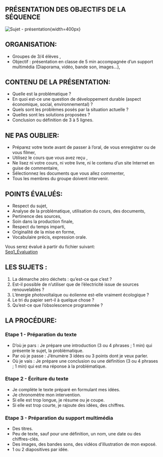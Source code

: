 ## PRÉSENTATION DES OBJECTIFS DE LA SÉQUENCE

![Sujet - présentation](./images/Sujet_presentation.png){width=400px} 

## ORGANISATION:

* Groupes de 3/4 élèves ,
* Objectif : présentation en classe de 5 min accompagnée d’un support multimédia (Diaporama, vidéo, bande son, images…),

## CONTENU DE LA PRÉSENTATION:

* Quelle est la problématique ?
* En quoi est-ce une question de développement durable (aspect économique, social, environnemental) ?
* Quels sont les problèmes posés par la situation actuelle ?
* Quelles sont les solutions proposées ?
* Conclusion ou définition de 3 à 5 lignes.

## NE PAS OUBLIER:

* Préparez votre texte avant de passer à l’oral, de vous enregistrer ou de vous filmer,
* Utilisez le cours que vous avez reçu ,
* Ne lisez ni votre cours, ni votre livre, ni le contenu d’un site Internet en guise de commentaire,
* Sélectionnez les documents que vous allez commenter,
* Tous les membres du groupe doivent intervenir.

## POINTS ÉVALUÉS:

* Respect du sujet,
* Analyse de la problématique, utilisation du cours, des documents,
* Pertinence des sources,
* Soin dans la production finale,
* Respect du temps imparti,
* Originalité de la mise en forme,
* Vocabulaire précis, expression orale.

Vous serez évalué à partir du fichier suivant:  
[Seq1_Évaluation](./Evaluation/Seq00_Evaluation_Oral.xlsx)

## LES SUJETS :

1. La démarche zéro déchets : qu’est-ce que c’est ?
2. Est-il possible de n’utiliser que de l’électricité issue de sources renouvelables ?
3. L’énergie photovoltaïque ou éolienne est-elle vraiment écologique ?
4. Le tri du papier sert-il à quelque chose ?
5. Qu’est-ce que l’obsolescence programmée ?

## LA PROCÉDURE:

### Etape 1 - Préparation du texte

* D’où je pars : Je prépare une introduction (3 ou 4 phrases ; 1 min) qui présente le sujet, la problématique.
* Par où je passe : J’énumère 3 idées ou 3 points dont je veux parler.
* Où je vais : Je prépare une conclusion ou une définition (3 ou 4 phrases ; 1 min) qui est ma réponse à la problématique.

### Etape 2 - Écriture du texte

* Je complète le texte préparé en formulant mes idées.
* Je chronomètre mon intervention.
* Si elle est trop longue, je résume ou je coupe.
* Si elle est trop courte, je rajoute des idées, des chiffres.

### Etape 3 - Préparation du support multimédia

* Des titres.
* Peu de texte, sauf pour une définition, un nom, une date ou des chiffres-clés.
* Des images, des bandes sons, des vidéos d’illustration de mon exposé.
* 1 ou 2 diapositives par idée.

